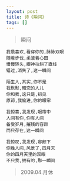 ```yaml
---
layout: post
title: 诗《瞬间》
tags: []
---
```


> 瞬间

	我最喜欢,看穿你的,脉脉双眼
	随着步伐,柔波着心田
	慢慢转头,眼神拉斜了直线
	错过,消失了,这一瞬间
	 
	陌生人,其实,你­不是
	我默默,暗恋的人儿
	你和我,这只是,初见
	原谅,我偷进,你的眼帘
	 
	我惊喜,我发现,眼帘中
	人间有你,你有人间
	备受岁月,摧残的容颜
	而只存在,这一瞬间
	 
	我惊叹,我发现,容颜下
	你胜人间,风景了,四月天
	你的四月天里的双眼
	不只我,拥有的,那一瞬间
 
> 2009.04.月休


